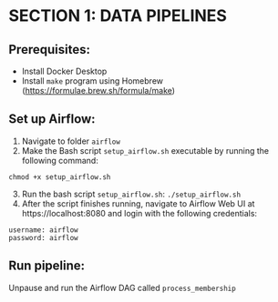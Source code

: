 # SECTION 1: DATA PIPELINES

## **Prerequisites:**
- Install Docker Desktop 
- Install `make` program using Homebrew (https://formulae.brew.sh/formula/make)

## **Set up Airflow:**
1. Navigate to folder `airflow`
2. Make the Bash script `setup_airflow.sh` executable by running the following command:

```
chmod +x setup_airflow.sh
```

3. Run the bash script `setup_airflow.sh`:
``
./setup_airflow.sh
``
4. After the script finishes running, navigate to Airflow Web UI at https://localhost:8080 and login with the following credentials:
```
username: airflow
password: airflow
```

## **Run pipeline:**
Unpause and run the Airflow DAG called ``process_membership``
